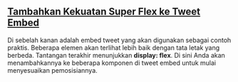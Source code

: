 ## [Tambahkan Kekuatan Super Flex ke Tweet Embed](https://learn.freecodecamp.org/responsive-web-design/css-flexbox/add-flex-superpowers-to-the-tweet-embed)

Di sebelah kanan adalah embed tweet yang akan digunakan sebagai contoh praktis. Beberapa elemen akan terlihat lebih baik dengan tata letak yang berbeda. Tantangan terakhir menunjukkan **display: flex**. Di sini Anda akan menambahkannya ke beberapa komponen di tweet embed untuk mulai menyesuaikan pemosisiannya.

